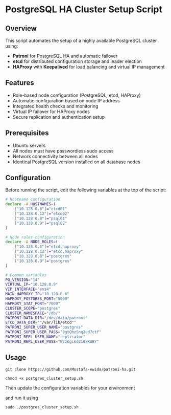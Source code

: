 # PostgreSQL HA Cluster Setup Script

## Overview

This script automates the setup of a highly available PostgreSQL cluster using:
- **Patroni** for PostgreSQL HA and automatic failover  
- **etcd** for distributed configuration storage and leader election  
- **HAProxy** with **Keepalived** for load balancing and virtual IP management  

## Features

- Role-based node configuration (PostgreSQL, etcd, HAProxy)  
- Automatic configuration based on node IP address  
- Integrated health checks and monitoring  
- Virtual IP failover for HAProxy nodes  
- Secure replication and authentication setup  

## Prerequisites

- Ubuntu servers  
- All nodes must have passwordless sudo access  
- Network connectivity between all nodes  
- Identical PostgreSQL version installed on all database nodes  

## Configuration

Before running the script, edit the following variables at the top of the script:

```bash
# Hostname configuration
declare -A HOSTNAMES=(
    ["10.128.0.6"]="etcd01"
    ["10.128.0.12"]="etcd02"
    ["10.128.0.8"]="psql01"
    ["10.128.0.9"]="psql02"
)

# Node roles configuration
declare -A NODE_ROLES=(
    ["10.128.0.6"]="etcd,haproxy"
    ["10.128.0.12"]="etcd,haproxy"
    ["10.128.0.8"]="postgres"
    ["10.128.0.9"]="postgres"
)

# Common variables
PG_VERSION="14"
VIRTUAL_IP="10.128.0.9"
VIP_INTERFACE="ens4"
MAIN_HAPROXY_IP="10.128.0.6"
HAPROXY_POSTGRES_PORT="5000"
HAPROXY_STAT_PORT="7000"
CLUSTER_SCOPE="postgres"
CLUSTER_NAMESPACE="/db/"
PATRONI_DATA_DIR="/dev/data/patroni"
ETCD_DATA_DIR=""/var/lib/etcd""
PATRONI_SUPER_USER_NAME="postgres"
PATRONI_SUPER_USER_PASS="BgtQhzSnq2ud7ctf"
PATRONI_REPL_USER_NAME="replicator"
PATRONI_REPL_USER_PASS="W7zKgLKd210SKW8Y"
```
## Usage
```
git clone https://github.com/Mostafa-ewida/patroni-ha.git
```
```
chmod +x postgres_cluster_setup.sh
```
Then update the configuration variables for your environment

and run it using
```
sudo ./postgres_cluster_setup.sh
```
